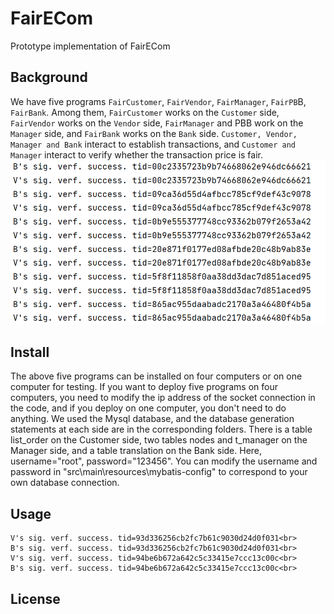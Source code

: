 # FairECom
 Prototype implementation of FairECom 

## Background
We have five programs `FairCustomer`, `FairVendor`, `FairManager`, `FairPB`B, `FairBank`. Among them, `FairCustomer` works on the `Customer` side, `FairVendor` works on the `Vendor` side, `FairManager` and PBB work on the `Manager` side, and `FairBank` works on the `Bank` side. `Customer, Vendor, Manager and Bank` interact to establish transactions, and `Customer and Manager` interact to verify whether the transaction price is fair. 
![Network model of FairECom](./image/fig1.png "Network model of FairECom")

## Install
The above five programs can be installed on four computers or on one computer for testing. If you want to deploy five programs on four computers, you need to modify the ip address of the socket connection in the code, and if you deploy on one computer, you don't need to do anything. 
We used the Mysql database, and the database generation statements at each side are in the corresponding folders. There is a table list_order on the Customer side, two tables nodes and t_manager on the Manager side, and a table translation on the Bank side. Here, username="root", password="123456". You can modify the username and password in "src\main\resources\mybatis-config" to correspond to your own database connection. 

## Usage
    V's sig. verf. success. tid=93d336256cb2fc7b61c9030d24d0f031<br>
    B's sig. verf. success. tid=93d336256cb2fc7b61c9030d24d0f031<br>
    V's sig. verf. success. tid=94be6b672a642c5c33415e7ccc13c00c<br>
    B's sig. verf. success. tid=94be6b672a642c5c33415e7ccc13c00c<br>
## License
